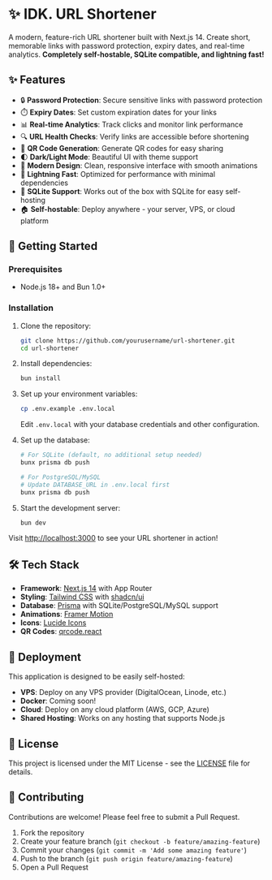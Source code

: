 # ✨ IDK. URL Shortener

A modern, feature-rich URL shortener built with Next.js 14. Create short, memorable links with password protection, expiry dates, and real-time analytics. **Completely self-hostable, SQLite compatible, and lightning fast!**

## ✨ Features

- 🔒 **Password Protection**: Secure sensitive links with password protection
- ⏱️ **Expiry Dates**: Set custom expiration dates for your links
- 📊 **Real-time Analytics**: Track clicks and monitor link performance
- 🔍 **URL Health Checks**: Verify links are accessible before shortening
- 📱 **QR Code Generation**: Generate QR codes for easy sharing
- 🌓 **Dark/Light Mode**: Beautiful UI with theme support
- 🎨 **Modern Design**: Clean, responsive interface with smooth animations
- 🚀 **Lightning Fast**: Optimized for performance with minimal dependencies
- 💾 **SQLite Support**: Works out of the box with SQLite for easy self-hosting
- 🏠 **Self-hostable**: Deploy anywhere - your server, VPS, or cloud platform

## 🚀 Getting Started

### Prerequisites

- Node.js 18+ and Bun 1.0+

### Installation

1. Clone the repository:
   ```bash
   git clone https://github.com/yourusername/url-shortener.git
   cd url-shortener
   ```

2. Install dependencies:
   ```bash
   bun install
   ```

3. Set up your environment variables:
   ```bash
   cp .env.example .env.local
   ```
   Edit `.env.local` with your database credentials and other configuration.

4. Set up the database:
   ```bash
   # For SQLite (default, no additional setup needed)
   bunx prisma db push

   # For PostgreSQL/MySQL
   # Update DATABASE_URL in .env.local first
   bunx prisma db push
   ```

5. Start the development server:
   ```bash
   bun dev
   ```

Visit [http://localhost:3000](http://localhost:3000) to see your URL shortener in action!

## 🛠️ Tech Stack

- **Framework**: [Next.js 14](https://nextjs.org/) with App Router
- **Styling**: [Tailwind CSS](https://tailwindcss.com/) with [shadcn/ui](https://ui.shadcn.com/)
- **Database**: [Prisma](https://www.prisma.io/) with SQLite/PostgreSQL/MySQL support
- **Animations**: [Framer Motion](https://www.framer.com/motion/)
- **Icons**: [Lucide Icons](https://lucide.dev/)
- **QR Codes**: [qrcode.react](https://github.com/zpao/qrcode.react)


## 🚀 Deployment

This application is designed to be easily self-hosted:

- **VPS**: Deploy on any VPS provider (DigitalOcean, Linode, etc.)
- **Docker**: Coming soon!
- **Cloud**: Deploy on any cloud platform (AWS, GCP, Azure)
- **Shared Hosting**: Works on any hosting that supports Node.js

## 📝 License

This project is licensed under the MIT License - see the [LICENSE](LICENSE) file for details.

## 🤝 Contributing

Contributions are welcome! Please feel free to submit a Pull Request.

1. Fork the repository
2. Create your feature branch (`git checkout -b feature/amazing-feature`)
3. Commit your changes (`git commit -m 'Add some amazing feature'`)
4. Push to the branch (`git push origin feature/amazing-feature`)
5. Open a Pull Request
